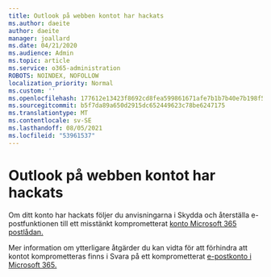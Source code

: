 ```yaml
---
title: Outlook på webben kontot har hackats
ms.author: daeite
author: daeite
manager: joallard
ms.date: 04/21/2020
ms.audience: Admin
ms.topic: article
ms.service: o365-administration
ROBOTS: NOINDEX, NOFOLLOW
localization_priority: Normal
ms.custom: ''
ms.openlocfilehash: 177612e13423f8692cd8fea599861671afe7b1b7b40e7b198f5bef536d51c75c
ms.sourcegitcommit: b5f7da89a650d2915dc652449623c78be6247175
ms.translationtype: MT
ms.contentlocale: sv-SE
ms.lasthandoff: 08/05/2021
ms.locfileid: "53961537"
---
```

# <a name="outlook-on-the-web-account-hacked"></a>Outlook på webben kontot har hackats

Om ditt konto har hackats följer du anvisningarna i Skydda och återställa e-postfunktionen till ett misstänkt komprometterat [konto Microsoft 365 postlådan.](https://docs.microsoft.com/microsoft-365/security/office-365-security/responding-to-a-compromised-email-account)

Mer information om ytterligare åtgärder du kan vidta för att förhindra att kontot komprometteras finns i Svara på ett komprometterat [e-postkonto i Microsoft 365.](https://docs.microsoft.com/microsoft-365/security/office-365-security/responding-to-a-compromised-email-account)